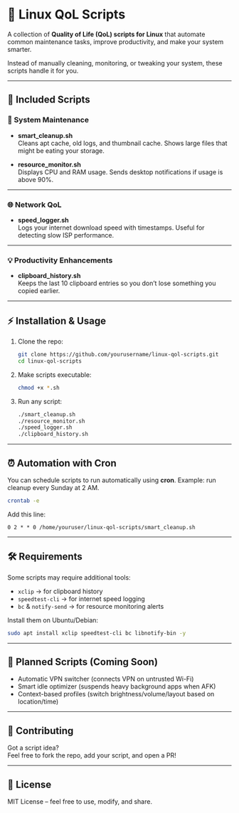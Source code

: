 # 🐧 Linux QoL Scripts

A collection of **Quality of Life (QoL) scripts for Linux** that automate common maintenance tasks, improve productivity, and make your system smarter.  

Instead of manually cleaning, monitoring, or tweaking your system, these scripts handle it for you.  

---

## 📜 Included Scripts

### 🔧 System Maintenance
- **smart_cleanup.sh**  
  Cleans apt cache, old logs, and thumbnail cache. Shows large files that might be eating your storage.  

- **resource_monitor.sh**  
  Displays CPU and RAM usage. Sends desktop notifications if usage is above 90%.  

---

### 🌐 Network QoL
- **speed_logger.sh**  
  Logs your internet download speed with timestamps. Useful for detecting slow ISP performance.  

---

### 💡 Productivity Enhancements
- **clipboard_history.sh**  
  Keeps the last 10 clipboard entries so you don’t lose something you copied earlier.  

---

## ⚡ Installation & Usage

1. Clone the repo:
   ```bash
   git clone https://github.com/yourusername/linux-qol-scripts.git
   cd linux-qol-scripts
   ```

2. Make scripts executable:
   ```bash
   chmod +x *.sh
   ```

3. Run any script:
   ```bash
   ./smart_cleanup.sh
   ./resource_monitor.sh
   ./speed_logger.sh
   ./clipboard_history.sh
   ```

---

## ⏰ Automation with Cron

You can schedule scripts to run automatically using **cron**. Example: run cleanup every Sunday at 2 AM.

```bash
crontab -e
```

Add this line:
```
0 2 * * 0 /home/youruser/linux-qol-scripts/smart_cleanup.sh
```

---

## 🛠 Requirements

Some scripts may require additional tools:
- `xclip` → for clipboard history  
- `speedtest-cli` → for internet speed logging  
- `bc` & `notify-send` → for resource monitoring alerts  

Install them on Ubuntu/Debian:
```bash
sudo apt install xclip speedtest-cli bc libnotify-bin -y
```

---

## 📌 Planned Scripts (Coming Soon)

- Automatic VPN switcher (connects VPN on untrusted Wi-Fi)  
- Smart idle optimizer (suspends heavy background apps when AFK)  
- Context-based profiles (switch brightness/volume/layout based on location/time)  

---

## 🤝 Contributing

Got a script idea?  
Feel free to fork the repo, add your script, and open a PR!  

---

## 📜 License

MIT License – feel free to use, modify, and share.  
